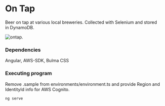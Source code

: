 # On Tap

Beer on tap at various local breweries. Collected with Selenium and stored in DynamoDB.

![ontap](https://github.com/ricsoft/ProjectImages/blob/master/ontap/ontap01.jpg).

### Dependencies

Angular, AWS-SDK, Bulma CSS

### Executing program
Remove .sample from environments/environment.ts and provide Region and IdentityId info for AWS Cognito.
```
ng serve
```
